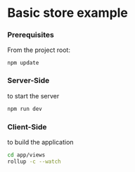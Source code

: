 # Basic store example

### Prerequisites

From the project root:

`npm update`

### Server-Side
to start the server
``` bash
npm run dev
```

### Client-Side
to build the application
``` bash
cd app/views
rollup -c --watch
```
